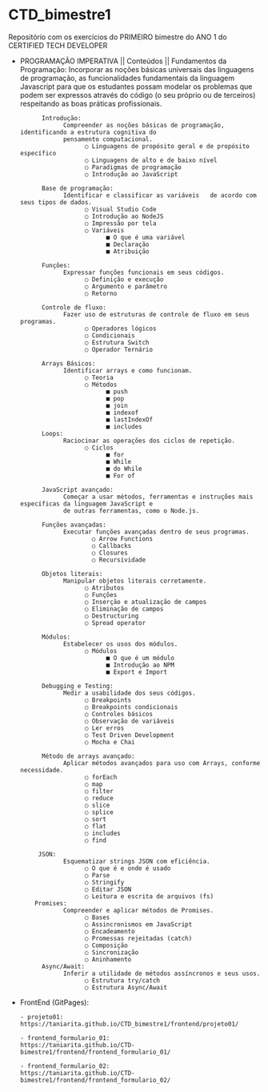 # CTD_bimestre1

Repositório com os exercícios do PRIMEIRO bimestre do ANO 1 do CERTIFIED TECH DEVELOPER

- PROGRAMAÇÃO IMPERATIVA ||
      Conteúdos ||
            Fundamentos da Programação:
                  Incorporar as noções básicas universais das linguagens de programação, as funcionalidades
                  fundamentais da linguagem Javascript para que os estudantes possam modelar os problemas
                  que podem ser expressos através do código (o seu próprio ou de terceiros) respeitando as
                  boas práticas profissionais.
            
            Introdução:
                  Compreender as noções básicas de programação, identificando a estrutura cognitiva do
                  pensamento computacional.
                        ○ Linguagens de propósito geral e de propósito específico
                        ○ Linguagens de alto e de baixo nível
                        ○ Paradigmas de programação
                        ○ Introdução ao JavaScript
            
            Base de programação:
                  Identificar e classificar as variáveis   de acordo com seus tipos de dados.
                        ○ Visual Studio Code
                        ○ Introdução ao NodeJS
                        ○ Impressão por tela
                        ○ Variáveis
                              ■ O que é uma variável
                              ■ Declaração
                              ■ Atribuição
            
            Funções:
                  Expressar funções funcionais em seus códigos.
                        ○ Definição e execução
                        ○ Argumento e parâmetro
                        ○ Retorno
            
            Controle de fluxo:
                  Fazer uso de estruturas de controle de fluxo em seus programas.
                        ○ Operadores lógicos
                        ○ Condicionais
                        ○ Estrutura Switch
                        ○ Operador Ternário
            
            Arrays Básicos:
                  Identificar arrays e como funcionam.
                        ○ Teoria
                        ○ Métodos
                              ■ push
                              ■ pop
                              ■ join
                              ■ indexof
                              ■ lastIndexOf
                              ■ includes
            Loops:
                  Raciocinar as operações dos ciclos de repetição.
                        ○ Ciclos
                              ■ for
                              ■ While
                              ■ do While
                              ■ For of

            JavaScript avançado:
                  Começar a usar métodos, ferramentas e instruções mais específicas da linguagem JavaScript e
                  de outras ferramentas, como o Node.js.
            
            Funções avançadas:
                  Executar funções avançadas dentro de seus programas.
                          ○ Arrow Functions
                          ○ Callbacks
                          ○ Closures
                          ○ Recursividade
            
            Objetos literais:
                  Manipular objetos literais corretamente.
                        ○ Atributos
                        ○ Funções
                        ○ Inserção e atualização de campos
                        ○ Eliminação de campos
                        ○ Destructuring
                        ○ Spread operator
            
            Módulos:
                  Estabelecer os usos dos módulos.
                        ○ Módulos
                              ■ O que é um módulo
                              ■ Introdução ao NPM
                              ■ Export e Import
            
            Debugging e Testing:
                  Medir a usabilidade dos seus códigos.
                        ○ Breakpoints
                        ○ Breakpoints condicionais
                        ○ Controles básicos
                        ○ Observação de variáveis
                        ○ Ler erros
                        ○ Test Driven Development
                        ○ Mocha e Chai
                        
            Método de arrays avançado:
                  Aplicar métodos avançados para uso com Arrays, conforme necessidade.
                        ○ forEach
                        ○ map
                        ○ filter
                        ○ reduce
                        ○ slice
                        ○ splice
                        ○ sort
                        ○ flat
                        ○ includes
                        ○ find
                        
           JSON:
                  Esquematizar strings JSON com eficiência.
                        ○ O que é e onde é usado
                        ○ Parse
                        ○ Stringify
                        ○ Editar JSON
                        ○ Leitura e escrita de arquivos (fs)
          Promises:
                  Compreender e aplicar métodos de Promises.
                        ○ Bases
                        ○ Assincronismos em JavaScript
                        ○ Encadeamento
                        ○ Promessas rejeitadas (catch)
                        ○ Composição
                        ○ Sincronização
                        ○ Aninhamento
            Async/Await:
                  Inferir a utilidade de métodos assíncronos e seus usos.
                        ○ Estrutura try/catch
                        ○ Estrutura Async/Await
                        
- FrontEnd (GitPages):

      - projeto01:
      https://taniarita.github.io/CTD_bimestre1/frontend/projeto01/

      - frontend_formulario_01: 
      https://taniarita.github.io/CTD-bimestre1/frontend/frontend_formulario_01/ 
      
      - frontend_formulario_02:
      https://taniarita.github.io/CTD-bimestre1/frontend/frontend_formulario_02/
      

